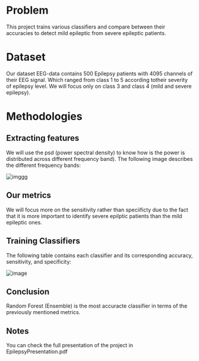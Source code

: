 # Problem
This project trains various classifiers and compare between their accuracies to detect mild epileptic from severe epileptic patients.

# Dataset
Our dataset EEG-data contains 500 Epilepsy patients with 4095 channels of their EEG signal. Which ranged from class 1 to 5 according totheir severity of epilepsy level. We will focus only on class 3 and class 4 (mild and severe epilepsy).

# Methodologies 
## Extracting features
We will use the psd (power spectral density) to know how is the power is distributed across different frequency band). The following image describes the different frequency bands:

![imggg](https://github.com/ahmedelalfiee/EpilepsyClassification/assets/169726451/22037158-8847-4060-9b15-11b51d79ffde)

## Our metrics
We will focus more on the sensitivity rather than speciificty due to the fact that it is more important to identify severe epilptic patients than the mild epileptic ones.

## Training Classifiers
The following table contains each classifier and its corresponding accuracy, sensitivity, and specificity:

![image](https://github.com/ahmedelalfiee/EpilepsyClassification/assets/169726451/aaf2a87f-0a7c-4255-8a42-e9f05f5f56ec)

## Conclusion
Random Forest (Ensemble) is the most accuracte classifier in terms of the previously mentioned metrics.

## Notes
You can check the full presentation of the project in EpilepsyPresentation.pdf
